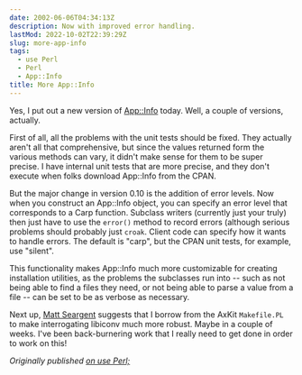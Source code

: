 ```yaml
---
date: 2002-06-06T04:34:13Z
description: Now with improved error handling.
lastMod: 2022-10-02T22:39:29Z
slug: more-app-info
tags:
  - use Perl
  - Perl
  - App::Info
title: More App::Info
---
```


Yes, I put out a new version of [App::Info] today. Well, a couple of versions,
actually.

First of all, all the problems with the unit tests should be fixed. They
actually aren't all that comprehensive, but since the values returned form the
various methods can vary, it didn't make sense for them to be super precise. I
have internal unit tests that are more precise, and they don't execute when
folks download App::Info from the CPAN.

But the major change in version 0.10 is the addition of error levels. Now when
you construct an App::Info object, you can specify an error level that
corresponds to a Carp function. Subclass writers (currently just your truly)
then just have to use the `error()` method to record errors (although serious
problems should probably just `croak`. Client code can specify how it wants to
handle errors. The default is "carp", but the CPAN unit tests, for example, use
"silent".

This functionality makes App::Info much more customizable for creating
installation utilities, as the problems the subclasses run into -- such as not
being able to find a files they need, or not being able to parse a value from a
file -- can be set to be as verbose as necessary.

Next up, [Matt Seargent] suggests that I borrow from the AxKit `Makefile.PL ` to
make interrogating libiconv much more robust. Maybe in a couple of weeks. I've
been back-burnering work that I really need to get done in order to work on
this!

*Originally published [on use Perl;]*

  [App::Info]: http://search.cpan.org/search?dist=App-Info
  [Matt Seargent]: http://use.perl.org/user/matts/
  [on use Perl;]: https://use-perl.github.io/user/Theory/journal/5453/
    "use.perl.org journal of Theory: “More App::Info”"
